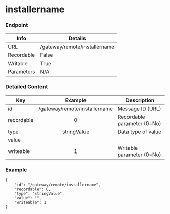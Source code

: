 # installername



### Endpoint

| Info  | Details |
| ------------- | ------------- |
| URL   | /gateway/remote/installername   |
| Recordable   | False   |
| Writable   | True   |
| Parameters  | N/A |

### Detailed Content

|  Key  | Example | Description |
| ------------- | :------: | ------------------------------ |
|  id | /gateway/remote/installername | Message ID (URL) |
|  recordable | 0 | Recordable parameter (0=No) |
|  type | stringValue | Data type of value |
|  value |  |  |
|  writeable | 1 | Writable parameter (0=No) |



### Example
```
{
    "id": "/gateway/remote/installername",
    "recordable": 0,
    "type": "stringValue",
    "value": "",
    "writeable": 1
}
```
